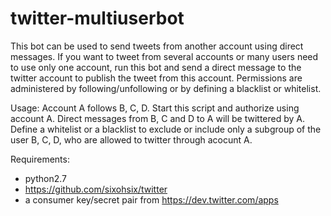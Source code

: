 twitter-multiuserbot
====================

This bot can be used to send tweets from another account using direct
messages. If you want to tweet from several accounts or many users need to
use only one account, run this bot and send a direct message to the twitter
account to publish the tweet from this account. Permissions are
administered by following/unfollowing or by defining a blacklist or
whitelist.

Usage:
Account A follows B, C, D. Start this script and authorize using account A.
Direct messages from B, C and D to A will be twittered by A. Define a
whitelist or a blacklist to exclude or include only a subgroup of the user
B, C, D, who are allowed to twitter through acocunt A.



Requirements:
- python2.7
- https://github.com/sixohsix/twitter
- a consumer key/secret pair from https://dev.twitter.com/apps


